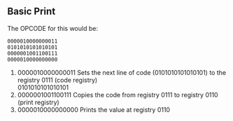 ## Basic Print

The OPCODE for this would be:

```
0000010000000011
0101010101010101
0000001001100111
0000010000000000
```

1. 0000010000000011 Sets the next line of code (0101010101010101) to the registry 0111 (code registry)\
   0101010101010101
2. 0000001001100111 Copies the code from registry 0111 to registry 0110 (print registry)
3. 0000010000000000 Prints the value at registry 0110
